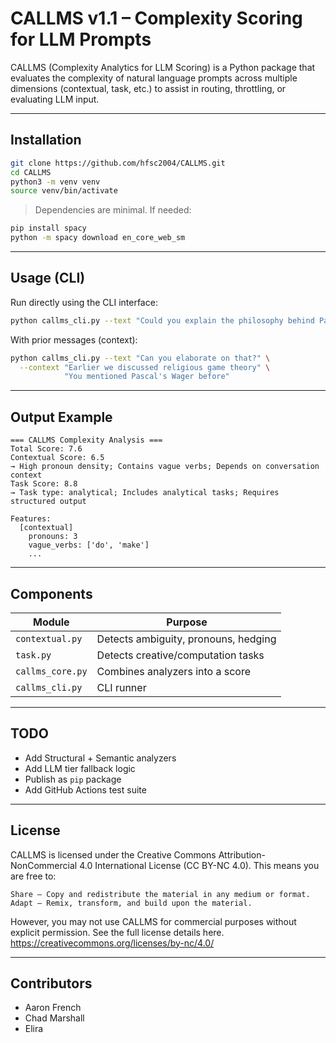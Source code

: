 
# CALLMS v1.1 – Complexity Scoring for LLM Prompts

CALLMS (Complexity Analytics for LLM Scoring) is a Python package that evaluates the complexity of natural language prompts across multiple dimensions (contextual, task, etc.) to assist in routing, throttling, or evaluating LLM input.

---

## Installation

```bash
git clone https://github.com/hfsc2004/CALLMS.git
cd CALLMS
python3 -m venv venv
source venv/bin/activate
```

> Dependencies are minimal. If needed:
```bash
pip install spacy
python -m spacy download en_core_web_sm
```

---

## Usage (CLI)

Run directly using the CLI interface:

```bash
python callms_cli.py --text "Could you explain the philosophy behind Pascal’s Wager?"
```

With prior messages (context):

```bash
python callms_cli.py --text "Can you elaborate on that?" \
  --context "Earlier we discussed religious game theory" \
            "You mentioned Pascal's Wager before"
```

---

## Output Example

```
=== CALLMS Complexity Analysis ===
Total Score: 7.6
Contextual Score: 6.5
→ High pronoun density; Contains vague verbs; Depends on conversation context
Task Score: 8.8
→ Task type: analytical; Includes analytical tasks; Requires structured output

Features:
  [contextual]
    pronouns: 3
    vague_verbs: ['do', 'make']
    ...
```

---

## Components

| Module               | Purpose                              |
|----------------------|--------------------------------------|
| `contextual.py`      | Detects ambiguity, pronouns, hedging |
| `task.py`            | Detects creative/computation tasks   |
| `callms_core.py`     | Combines analyzers into a score      |
| `callms_cli.py`      | CLI runner                           |

---

## TODO

- Add Structural + Semantic analyzers
- Add LLM tier fallback logic
- Publish as `pip` package
- Add GitHub Actions test suite

---

## License

CALLMS is licensed under the Creative Commons Attribution-NonCommercial 4.0 International License (CC BY-NC 4.0). This means you are free to:

    Share – Copy and redistribute the material in any medium or format.
    Adapt – Remix, transform, and build upon the material.

However, you may not use CALLMS for commercial purposes without explicit permission. See the full license details here.
https://creativecommons.org/licenses/by-nc/4.0/

---

## Contributors

- Aaron French
- Chad Marshall
- Elira
